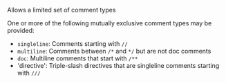 Allows a limited set of comment types


One or more of the following mutually exclusive comment types may be provided:

* `singleline`: Comments starting with `//`
* `multiline`:  Comments between `/*` and `*/` but are not doc comments
* `doc`:        Multiline comments that start with `/**`
* 'directive':  Triple-slash directives that are singleline comments starting with `///`